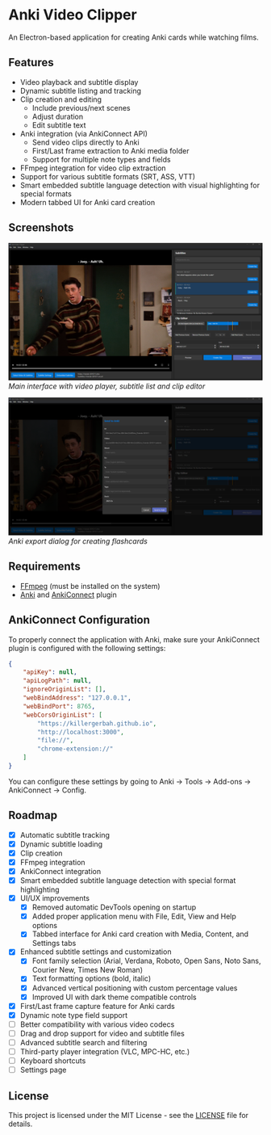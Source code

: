 # Anki Video Clipper

An Electron-based application for creating Anki cards while watching films.

## Features

- Video playback and subtitle display
- Dynamic subtitle listing and tracking
- Clip creation and editing
  - Include previous/next scenes
  - Adjust duration
  - Edit subtitle text
- Anki integration (via AnkiConnect API)
  - Send video clips directly to Anki
  - First/Last frame extraction to Anki media folder
  - Support for multiple note types and fields
- FFmpeg integration for video clip extraction
- Support for various subtitle formats (SRT, ASS, VTT)
- Smart embedded subtitle language detection with visual highlighting for special formats
- Modern tabbed UI for Anki card creation

## Screenshots

![Main Interface](screenshots/main_interface.png)
*Main interface with video player, subtitle list and clip editor*

![Anki Export](screenshots/anki_export.png)
*Anki export dialog for creating flashcards*

## Requirements

- [FFmpeg](https://ffmpeg.org/download.html) (must be installed on the system)
- [Anki](https://apps.ankiweb.net/) and [AnkiConnect](https://ankiweb.net/shared/info/2055492159) plugin

## AnkiConnect Configuration

To properly connect the application with Anki, make sure your AnkiConnect plugin is configured with the following settings:

```json
{
    "apiKey": null,
    "apiLogPath": null,
    "ignoreOriginList": [],
    "webBindAddress": "127.0.0.1",
    "webBindPort": 8765,
    "webCorsOriginList": [
        "https://killergerbah.github.io",
        "http://localhost:3000",
        "file://",
        "chrome-extension://"
    ]
}
```

You can configure these settings by going to Anki → Tools → Add-ons → AnkiConnect → Config.

## Roadmap

- [x] Automatic subtitle tracking
- [x] Dynamic subtitle loading
- [x] Clip creation
- [x] FFmpeg integration
- [x] AnkiConnect integration
- [x] Smart embedded subtitle language detection with special format highlighting
- [x] UI/UX improvements
  - [x] Removed automatic DevTools opening on startup
  - [x] Added proper application menu with File, Edit, View and Help options
  - [x] Tabbed interface for Anki card creation with Media, Content, and Settings tabs
- [x] Enhanced subtitle settings and customization
  - [x] Font family selection (Arial, Verdana, Roboto, Open Sans, Noto Sans, Courier New, Times New Roman)
  - [x] Text formatting options (bold, italic)
  - [x] Advanced vertical positioning with custom percentage values
  - [x] Improved UI with dark theme compatible controls
- [x] First/Last frame capture feature for Anki cards
- [x] Dynamic note type field support
- [ ] Better compatibility with various video codecs
- [ ] Drag and drop support for video and subtitle files
- [ ] Advanced subtitle search and filtering
- [ ] Third-party player integration (VLC, MPC-HC, etc.)
- [ ] Keyboard shortcuts
- [ ] Settings page

## License

This project is licensed under the MIT License - see the [LICENSE](LICENSE) file for details.